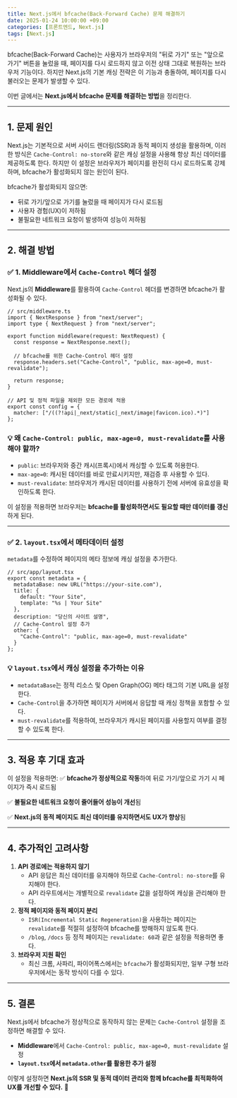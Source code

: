 ```yaml
---
title: Next.js에서 bfcache(Back-Forward Cache) 문제 해결하기
date: 2025-01-24 10:00:00 +09:00
categories: [프론트엔드, Next.js]
tags: [Next.js]
---
```


bfcache(Back-Forward Cache)는 사용자가 브라우저의 "뒤로 가기" 또는 "앞으로 가기" 버튼을 눌렀을 때, 페이지를 다시 로드하지 않고 이전 상태 그대로 복원하는 브라우저 기능이다. 하지만 Next.js의 기본 캐싱 전략은 이 기능과 충돌하여, 페이지를 다시 불러오는 문제가 발생할 수 있다.

이번 글에서는 **Next.js에서 bfcache 문제를 해결하는 방법**을 정리한다.

---

## **1. 문제 원인**

Next.js는 기본적으로 서버 사이드 렌더링(SSR)과 동적 페이지 생성을 활용하며, 이러한 방식은 `Cache-Control: no-store`와 같은 캐싱 설정을 사용해 항상 최신 데이터를 제공하도록 한다. 하지만 이 설정은 브라우저가 페이지를 완전히 다시 로드하도록 강제하며, bfcache가 활성화되지 않는 원인이 된다.

bfcache가 활성화되지 않으면:

- 뒤로 가기/앞으로 가기를 눌렀을 때 페이지가 다시 로드됨
- 사용자 경험(UX)이 저하됨
- 불필요한 네트워크 요청이 발생하여 성능이 저하됨

---

## **2. 해결 방법**

### ✅ **1. Middleware에서 `Cache-Control` 헤더 설정**

Next.js의 **Middleware**를 활용하여 `Cache-Control` 헤더를 변경하면 bfcache가 활성화될 수 있다.

```tsx
// src/middleware.ts
import { NextResponse } from "next/server";
import type { NextRequest } from "next/server";

export function middleware(request: NextRequest) {
  const response = NextResponse.next();

  // bfcache를 위한 Cache-Control 헤더 설정
  response.headers.set("Cache-Control", "public, max-age=0, must-revalidate");

  return response;
}

// API 및 정적 파일을 제외한 모든 경로에 적용
export const config = {
  matcher: ["/((?!api|_next/static|_next/image|favicon.ico).*)"]
};
```

### **💡 왜 `Cache-Control: public, max-age=0, must-revalidate`를 사용해야 할까?**

- `public`: 브라우저와 중간 캐시(프록시)에서 캐싱할 수 있도록 허용한다.
- `max-age=0`: 캐시된 데이터를 바로 만료시키지만, 재검증 후 사용할 수 있다.
- `must-revalidate`: 브라우저가 캐시된 데이터를 사용하기 전에 서버에 유효성을 확인하도록 한다.

이 설정을 적용하면 브라우저는 **bfcache를 활성화하면서도 필요할 때만 데이터를 갱신**하게 된다.

---

### ✅ **2. `layout.tsx`에서 메타데이터 설정**

`metadata`를 수정하여 페이지의 메타 정보에 캐싱 설정을 추가한다.

```tsx
// src/app/layout.tsx
export const metadata = {
  metadataBase: new URL("https://your-site.com"),
  title: {
    default: "Your Site",
    template: "%s | Your Site"
  },
  description: "당신의 사이트 설명",
  // Cache-Control 설정 추가
  other: {
    "Cache-Control": "public, max-age=0, must-revalidate"
  }
};
```

### **💡 `layout.tsx`에서 캐싱 설정을 추가하는 이유**

- `metadataBase`는 정적 리소스 및 Open Graph(OG) 메타 태그의 기본 URL을 설정한다.
- `Cache-Control`을 추가하면 페이지가 서버에서 응답할 때 캐싱 정책을 포함할 수 있다.
- `must-revalidate`를 적용하여, 브라우저가 캐시된 페이지를 사용할지 여부를 결정할 수 있도록 한다.

---

## **3. 적용 후 기대 효과**

이 설정을 적용하면:
✅ **bfcache가 정상적으로 작동**하여 뒤로 가기/앞으로 가기 시 페이지가 즉시 로드됨

✅ **불필요한 네트워크 요청이 줄어들어 성능이 개선**됨

✅ **Next.js의 동적 페이지도 최신 데이터를 유지하면서도 UX가 향상**됨

---

## **4. 추가적인 고려사항**

1. **API 경로에는 적용하지 않기**
   - API 응답은 최신 데이터를 유지해야 하므로 `Cache-Control: no-store`를 유지해야 한다.
   - API 라우트에서는 개별적으로 `revalidate` 값을 설정하여 캐싱을 관리해야 한다.
2. **정적 페이지와 동적 페이지 분리**
   - `ISR(Incremental Static Regeneration)`을 사용하는 페이지는 `revalidate`를 적절히 설정하여 bfcache를 방해하지 않도록 한다.
   - `/blog`, `/docs` 등 정적 페이지는 `revalidate: 60`과 같은 설정을 적용하면 좋다.
3. **브라우저 지원 확인**
   - 최신 크롬, 사파리, 파이어폭스에서는 `bfcache`가 활성화되지만, 일부 구형 브라우저에서는 동작 방식이 다를 수 있다.

---

## **5. 결론**

Next.js에서 bfcache가 정상적으로 동작하지 않는 문제는 `Cache-Control` 설정을 조정하면 해결할 수 있다.

- **Middleware**에서 `Cache-Control: public, max-age=0, must-revalidate` 설정
- **`layout.tsx`에서 `metadata.other`를 활용한 추가 설정**

이렇게 설정하면 **Next.js의 SSR 및 동적 데이터 관리와 함께 bfcache를 최적화하여 UX를 개선할 수 있다.** 🚀
